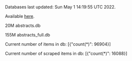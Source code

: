 Databases last updated: Sun May  1 14:19:55 UTC 2022. 

Available [here](https://github.com/cbeauhilton/ash-db/releases).


20M	abstracts.db

155M	abstracts_full.db

Current number of items in db:
[{"count(*)": 96904}]

Current number of scraped items in db:
[{"count(*)": 16088}]
